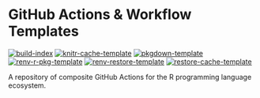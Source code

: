 # GitHub Actions & Workflow Templates

[![build-index](https://github.com/prncevince/r-actions/actions/workflows/index.yaml/badge.svg)](https://github.com/prncevince/r-actions/actions/workflows/index.yaml)
[![knitr-cache-template](https://github.com/prncevince/r-actions/actions/workflows/knitr-cache.yaml/badge.svg)](https://github.com/prncevince/r-actions/actions/workflows/knitr-cache.yaml)
[![pkgdown-template](https://github.com/prncevince/r-actions/actions/workflows/pkgdown.yaml/badge.svg)](https://github.com/prncevince/r-actions/actions/workflows/pkgdown.yaml)
[![renv-r-pkg-template](https://github.com/prncevince/r-actions/actions/workflows/renv-r-pkg.yaml/badge.svg)](https://github.com/prncevince/r-actions/actions/workflows/renv-r-pkg.yaml)
[![renv-restore-template](https://github.com/prncevince/r-actions/actions/workflows/renv-restore.yaml/badge.svg)](https://github.com/prncevince/r-actions/actions/workflows/renv-restore.yaml)
[![restore-cache-template](https://github.com/prncevince/r-actions/actions/workflows/restore-cache.yaml/badge.svg)](https://github.com/prncevince/r-actions/actions/workflows/restore-cache.yaml)

A repository of composite GitHub Actions for the R programming language ecosystem.
